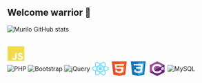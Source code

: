 ## Welcome warrior 🔱

![Murilo GitHub stats](https://github-readme-stats.vercel.app/api?username=MuriloDeLima&show_icons=true&theme=transparent)

<div style="display: inline_block"><br>
  <img align="center" alt="Javascript" height="35" width="40" src="https://raw.githubusercontent.com/devicons/devicon/master/icons/javascript/javascript-plain.svg">
  <br>
  <img align="center" alt="PHP" height="35" width="40" src="https://cdn.jsdelivr.net/gh/devicons/devicon/icons/php/php-original.svg">
  <img align="center" alt="Bootstrap" height="35" width="40" src="https://cdn.jsdelivr.net/gh/devicons/devicon/icons/bootstrap/bootstrap-original.svg">
  <img align="center" alt="jQuery" height="35" width="40" src="https://cdn.jsdelivr.net/gh/devicons/devicon/icons/jquery/jquery-plain-wordmark.svg">
  <img align="center" alt="React-Native" height="35" width="40" src="https://raw.githubusercontent.com/devicons/devicon/master/icons/react/react-original.svg">
  <img align="center" alt="HTML" height="35" width="40" src="https://raw.githubusercontent.com/devicons/devicon/master/icons/html5/html5-original.svg">
  <img align="center" alt="CSS" height="35" width="40" src="https://raw.githubusercontent.com/devicons/devicon/master/icons/css3/css3-original.svg">
  <img align="center" alt="Csharp" height="35" width="40" src="https://raw.githubusercontent.com/devicons/devicon/master/icons/csharp/csharp-original.svg">
  <img align="center" alt="MySQL" height="35" width="40" src="https://cdn.jsdelivr.net/gh/devicons/devicon/icons/mysql/mysql-original-wordmark.svg" />     
</div>

